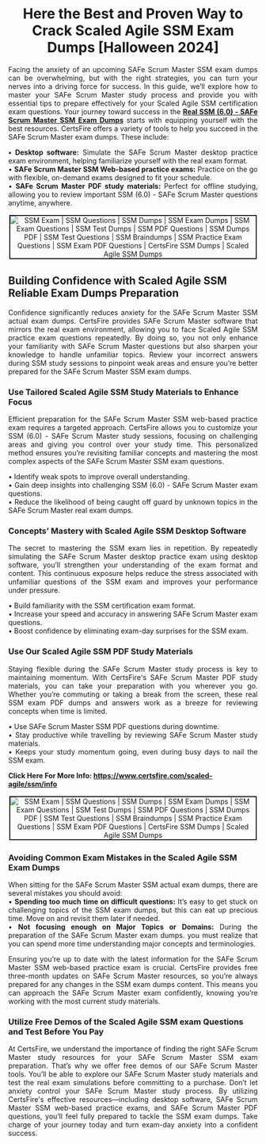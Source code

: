 <h1 style="text-align: center;"><strong>Here the Best and Proven Way to Crack Scaled Agile SSM Exam Dumps [Halloween 2024]</strong></h1>

<p style="text-align: justify;">Facing the anxiety of an upcoming SAFe Scrum Master SSM exam dumps can be overwhelming, but with the right strategies, you can turn your nerves into a driving force for success. In this guide, we’ll explore how to master your SAFe Scrum Master study process and provide you with essential tips to prepare effectively for your Scaled Agile SSM certification exam questions. Your journey toward success in the <strong><a href="https://www.certsfire.com/scaled-agile/ssm/prep">Real SSM (6.0) - SAFe Scrum Master SSM Exam Dumps</a></strong> starts with equipping yourself with the best resources. CertsFire offers a variety of tools to help you succeed in the SAFe Scrum Master exam dumps. These include:</p>

<p style="text-align: justify;"><strong>• Desktop software:</strong> Simulate the SAFe Scrum Master desktop practice exam environment, helping familiarize yourself with the real exam format.<br />
• <strong> SAFe Scrum Master SSM Web-based practice exams:</strong> Practice on the go with flexible, on-demand exams designed to fit your schedule.<br />
• <strong>SAFe Scrum Master PDF study materials:</strong> Perfect for offline studying, allowing you to review important SSM (6.0) - SAFe Scrum Master questions anytime, anywhere.</p>

<p style="text-align: center;"><img alt="SSM Exam | SSM Questions | SSM Dumps | SSM Exam Dumps | SSM Exam Questions | SSM Test Dumps | SSM PDF Questions | SSM Dumps PDF | SSM Test Questions | SSM Braindumps | SSM Practice Exam Questions | SSM Exam PDF Questions | CertsFire SSM Dumps | Scaled Agile SSM Dumps" src="https://i.imgur.com/HRf80CO.jpeg" style="border-width: 2px; border-style: solid; margin: 2px;" /></p>

<h2><strong>Building Confidence with Scaled Agile SSM Reliable Exam Dumps Preparation </strong></h2>

<p style="text-align: justify;">Confidence significantly reduces anxiety for the SAFe Scrum Master SSM actual exam dumps. CertsFire provides SAFe Scrum Master software that mirrors the real exam environment, allowing you to face Scaled Agile SSM practice exam questions repeatedly. By doing so, you not only enhance your familiarity with SAFe Scrum Master questions but also sharpen your knowledge to handle unfamiliar topics. Review your incorrect answers during SSM study sessions to pinpoint weak areas and ensure you’re better prepared for the SAFe Scrum Master SSM exam dumps.</p>

<h3><strong>Use Tailored Scaled Agile SSM Study Materials to Enhance Focus</strong></h3>

<p style="text-align: justify;">Efficient preparation for the SAFe Scrum Master SSM web-based practice exam requires a targeted approach. CertsFire allows you to customize your SSM (6.0) - SAFe Scrum Master study sessions, focusing on challenging areas and giving you control over your study time. This personalized method ensures you’re revisiting familiar concepts and mastering the most complex aspects of the SAFe Scrum Master SSM exam questions.</p>

<p style="text-align: justify;">• Identify weak spots to improve overall understanding.<br />
• Gain deep insights into challenging SSM (6.0) - SAFe Scrum Master exam questions.<br />
• Reduce the likelihood of being caught off guard by unknown topics in the SAFe Scrum Master real exam dumps.</p>

<h3><strong>Concepts’ Mastery with Scaled Agile SSM Desktop Software</strong></h3>

<p style="text-align: justify;">The secret to mastering the SSM exam lies in repetition. By repeatedly simulating the SAFe Scrum Master desktop practice exam using desktop software, you’ll strengthen your understanding of the exam format and content. This continuous exposure helps reduce the stress associated with unfamiliar questions of the SSM exam and improves your performance under pressure.</p>

<p style="text-align: justify;">• Build familiarity with the SSM certification exam format.<br />
• Increase your speed and accuracy in answering SAFe Scrum Master exam questions.<br />
• Boost confidence by eliminating exam-day surprises for the SSM exam.</p>

<h3><strong>Use Our Scaled Agile SSM PDF Study Materials</strong></h3>

<p style="text-align: justify;">Staying flexible during the SAFe Scrum Master study process is key to maintaining momentum. With CertsFire's SAFe Scrum Master PDF study materials, you can take your preparation with you wherever you go. Whether you’re commuting or taking a break from the screen, these real SSM exam PDF dumps and answers work as a breeze for reviewing concepts when time is limited.</p>

<p style="text-align: justify;">• Use SAFe Scrum Master SSM PDF questions during downtime.<br />
• Stay productive while travelling by reviewing SAFe Scrum Master study materials.<br />
• Keeps your study momentum going, even during busy days to nail the SSM exam.</p>

<p><strong>Click Here For More Info: <a href="https://www.certsfire.com/scaled-agile/ssm/info">https://www.certsfire.com/scaled-agile/ssm/info</a></strong></p>

<p style="text-align: center;"><img alt="SSM Exam | SSM Questions | SSM Dumps | SSM Exam Dumps | SSM Exam Questions | SSM Test Dumps | SSM PDF Questions | SSM Dumps PDF | SSM Test Questions | SSM Braindumps | SSM Practice Exam Questions | SSM Exam PDF Questions | CertsFire SSM Dumps | Scaled Agile SSM Dumps" src="https://i.imgur.com/PTeSG9a.jpeg" style="border-width: 2px; border-style: solid; margin: 2px;" /></p>

<h3><strong>Avoiding Common Exam Mistakes in the Scaled Agile SSM Exam Dumps</strong></h3>

<p style="text-align: justify;">When sitting for the SAFe Scrum Master SSM actual exam dumps, there are several mistakes you should avoid:<br />
• <strong>Spending too much time on difficult questions:</strong> It’s easy to get stuck on challenging topics of the SSM exam dumps, but this can eat up precious time. Move on and revisit them later if needed.<br />
• <strong>Not focusing enough on Major Topics or Domains:</strong> During the preparation of the SAFe Scrum Master exam dumps. you must realize that you can spend more time understanding major concepts and terminologies.</p>

<p style="text-align: justify;">Ensuring you’re up to date with the latest information for the SAFe Scrum Master SSM web-based practice exam is crucial. CertsFire provides free three-month updates on SAFe Scrum Master resources, so you’re always prepared for any changes in the SSM exam dumps content. This means you can approach the SAFe Scrum Master exam confidently, knowing you’re working with the most current study materials.</p>

<h3><strong>Utilize Free Demos of the Scaled Agile SSM exam Questions and Test Before You Pay</strong></h3>

<p style="text-align: justify;">At CertsFire, we understand the importance of finding the right SAFe Scrum Master study resources for your SAFe Scrum Master SSM exam preparation. That’s why we offer free demos of our SAFe Scrum Master tools. You’ll be able to explore our SAFe Scrum Master study materials and test the real exam simulations before committing to a purchase. Don’t let anxiety control your SAFe Scrum Master study process. By utilizing CertsFire's effective resources—including desktop software, SAFe Scrum Master SSM web-based practice exams, and SAFe Scrum Master PDF questions, you’ll feel fully prepared to tackle the SSM exam dumps. Take charge of your journey today and turn exam-day anxiety into a confident success.</p>
